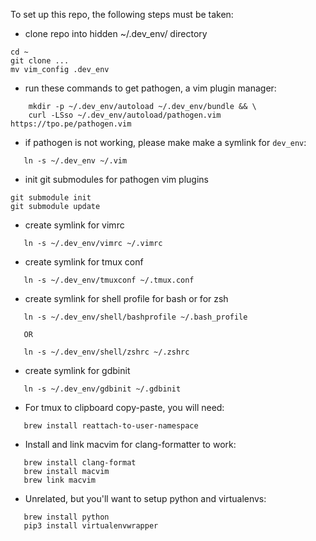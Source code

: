 To set up this repo, the following steps must be taken: 

 - clone repo into hidden ~/.dev_env/ directory
 ```
 cd ~
 git clone ...
 mv vim_config .dev_env
 ```

 - run these commands to get pathogen, a vim plugin manager: 
```
    mkdir -p ~/.dev_env/autoload ~/.dev_env/bundle && \
    curl -LSso ~/.dev_env/autoload/pathogen.vim https://tpo.pe/pathogen.vim
```

 - if pathogen is not working, please make make a symlink for `dev_env`:
 ```
    ln -s ~/.dev_env ~/.vim
 ```

 - init git submodules for pathogen vim plugins
 ```
 git submodule init
 git submodule update
 ```
 
 - create symlink for vimrc 
 ```
    ln -s ~/.dev_env/vimrc ~/.vimrc
 ```
 
 - create symlink for tmux conf 
 ```
    ln -s ~/.dev_env/tmuxconf ~/.tmux.conf
 ```

 - create symlink for shell profile for bash or for zsh
 ```
    ln -s ~/.dev_env/shell/bashprofile ~/.bash_profile

    OR

    ln -s ~/.dev_env/shell/zshrc ~/.zshrc
 ```

 - create symlink for gdbinit
 ```
    ln -s ~/.dev_env/gdbinit ~/.gdbinit
 ```

 - For tmux to clipboard copy-paste, you will need:
 ```
    brew install reattach-to-user-namespace
 ```

 - Install and link macvim for clang-formatter to work:
 ```
    brew install clang-format
    brew install macvim
    brew link macvim
 ```

 - Unrelated, but you'll want to setup python and virtualenvs:
 ```
    brew install python
    pip3 install virtualenvwrapper
 ```
